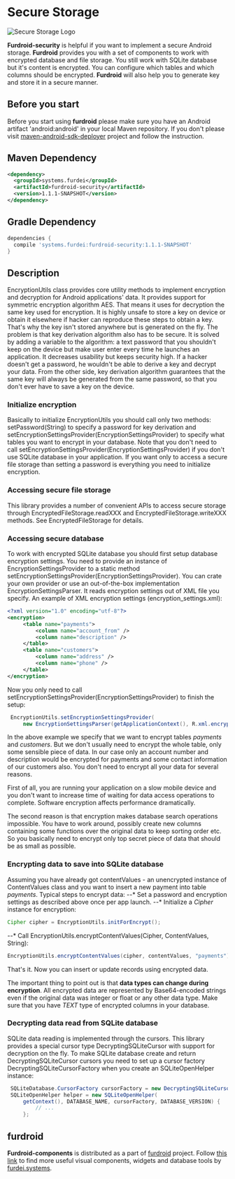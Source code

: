 # Secure Storage

![Secure Storage Logo](http://www.furdei.systems/img/portfolio/security.jpg "Secure Storage Logo")

**Furdroid-security** is helpful if you want to implement
a secure Android storage. **Furdroid** provides you with a set of components to work with encrypted
database and file storage. You still work with SQLite database but it's content is encrypted. You
can configure which tables and which columns should be encrypted. **Furdroid** will also help you to
generate key and store it in a secure manner.

## Before you start

Before you start using **furdroid** please make sure you have an Android artifact 'android:android'
in your local Maven repository. If you don't please visit
[maven-android-sdk-deployer](https://github.com/simpligility/maven-android-sdk-deployer)
project and follow the instruction.

## Maven Dependency

```xml
<dependency>
  <groupId>systems.furdei</groupId>
  <artifactId>furdroid-security</artifactId>
  <version>1.1.1-SNAPSHOT</version>
</dependency>
```

## Gradle Dependency

```groovy
dependencies {
  compile 'systems.furdei:furdroid-security:1.1.1-SNAPSHOT'
}

```

## Description

EncryptionUtils class provides core utility methods to implement encryption and decryption for Android
applications' data. It provides support for symmetric encryption algorithm AES. That means
it uses for decryption the same key used for encryption. It is highly unsafe to store a key
on device or obtain it elsewhere if hacker can reproduce these steps to obtain a key. That's
why the key isn't stored anywhere but is generated on the fly. The problem is that key
derivation algorithm also has to be secure. It is solved by adding a variable to the algorithm:
a text password that you shouldn't keep on the device but make user enter every time he launches
an application. It decreases usability but keeps security high. If a hacker doesn't get a
password, he wouldn't be able to derive a key and decrypt your data. From the other side, key
derivation algorithm guarantees that the same key will always be generated from the same
password, so that you don't ever have to save a key on the device.

### Initialize encryption

Basically to initialize EncryptionUtils you should call only two methods:
setPassword(String) to specify a password for key derivation and
setEncryptionSettingsProvider(EncryptionSettingsProvider) to specify what tables you
want to encrypt in your database. Note that you don't need to call
setEncryptionSettingsProvider(EncryptionSettingsProvider) if you don't use SQLite
database in your application. If you want only to access a secure file storage than setting
a password is everything you need to initialize encryption.

### Accessing secure file storage

This library provides a number of convenient APIs to access secure storage through
EncryptedFileStorage.readXXX and EncryptedFileStorage.writeXXX methods.
See EncryptedFileStorage for details.

### Accessing secure database

To work with encrypted SQLite database you should first setup database encryption settings.
You need to provide an instance of EncryptionSettingsProvider to a static method
setEncryptionSettingsProvider(EncryptionSettingsProvider). You can crate your own
provider or use an out-of-the-box implementation EncryptionSettingsParser. It reads encryption
settings out of XML file you specify. An example of XML encryption settings (encryption_settings.xml):

```xml
<?xml version="1.0" encoding="utf-8"?>
<encryption>
     <table name="payments">
         <column name="account_from" />
         <column name="description" />
     </table>
     <table name="customers">
         <column name="address" />
         <column name="phone" />
     </table>
</encryption>
```

Now you only need to call setEncryptionSettingsProvider(EncryptionSettingsProvider) to finish the setup:

```java
 EncryptionUtils.setEncryptionSettingsProvider(
     new EncryptionSettingsParser(getApplicationContext(), R.xml.encryption_settings));
```

In the above example we specify that we want to encrypt tables *payments* and
*customers*. But we don't usually need to encrypt the whole table, only some
sensible piece of data. In our case only an account number and description would be encrypted
for payments and some contact information of our customers also. You don't need to encrypt
all your data for several reasons.

First of all, you are running your application on a slow mobile device and you don't want to
increase time of waiting for data access operations to complete. Software encryption affects
performance dramatically.

The second reason is that encryption makes database search operations impossible. You have to
work around, possibly create new columns containing some functions over the original data to
keep sorting order etc. So you basically need to encrypt only top secret piece of data that
should be as small as possible.

### Encrypting data to save into SQLite database

Assuming you have already got contentValues - an unencrypted instance of
ContentValues class and you want to insert a new payment into table
*payments*. Typical steps to encrypt data:
--* Set a password and encryption settings as described above once per app launch.
--* Initialize a *Cipher* instance for encryption:
```java
Cipher cipher = EncryptionUtils.initForEncrypt();
```
--* Call EncryptionUtils.encryptContentValues(Cipher, ContentValues, String):
```java
EncryptionUtils.encryptContentValues(cipher, contentValues, "payments");
```

That's it. Now you can insert or update records using encrypted data.

The important thing to point out is that **data types can change during encryption**. All
encrypted data are represented by Base64-encoded strings even if the original data was integer
or float or any other data type. Make sure that you have *TEXT* type of encrypted
columns in your database.

### Decrypting data read from SQLite database

SQLite data reading is implemented through the cursors. This library provides a special cursor
type DecryptingSQLiteCursor with support for decryption on the fly. To make SQLite database create and return
DecryptingSQLiteCursor cursors you need to set up a cursor factory
DecryptingSQLiteCursorFactory when you create an SQLiteOpenHelper instance:

```java
 SQLiteDatabase.CursorFactory cursorFactory = new DecryptingSQLiteCursorFactory();
 SQLiteOpenHelper helper = new SQLiteOpenHelper(
     getContext(), DATABASE_NAME, cursorFactory, DATABASE_VERSION) {
         // ...
     };
```

## furdroid

**Furdroid-components** is distributed as a part of [furdroid](https://github.com/furdei/furdroid) project.
Follow [this link](https://github.com/furdei/furdroid) to find more useful visual components, widgets and database
tools by [furdei.systems](http://www.furdei.systems).
